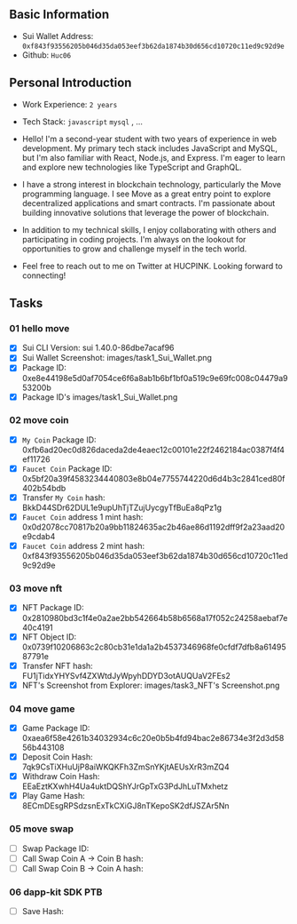 ## Basic Information
- Sui Wallet Address: `0xf843f93556205b046d35da053eef3b62da1874b30d656cd10720c11ed9c92d9e`
- Github: `Huc06`

## Personal Introduction
- Work Experience: `2 years`
- Tech Stack: `javascript` `mysql` , ...
- Hello! I'm a second-year student with two years of experience in web development. My primary tech stack includes JavaScript and MySQL, but I'm also familiar with React, Node.js, and Express. I'm eager to learn and explore new technologies like TypeScript and GraphQL.

- I have a strong interest in blockchain technology, particularly the Move programming language. I see Move as a great entry point to explore decentralized applications and smart contracts. I'm passionate about building innovative solutions that leverage the power of blockchain.

- In addition to my technical skills, I enjoy collaborating with others and participating in coding projects. I'm always on the lookout for opportunities to grow and challenge myself in the tech world.

- Feel free to reach out to me on Twitter at HUCPINK. Looking forward to connecting!

## Tasks

### 01 hello move
- [x] Sui CLI Version: sui 1.40.0-86dbe7acaf96
- [x] Sui Wallet Screenshot: images/task1_Sui_Wallet.png
- [x] Package ID: 0xe8e44198e5d0af7054ce6f6a8ab1b6bf1bf0a519c9e69fc008c04479a953200b
- [x] Package ID's images/task1_Sui_Wallet.png

### 02 move coin
- [x] `My Coin` Package ID: 0xfb6ad20ec0d826daceda2de4eaec12c00101e22f2462184ac0387f4f4ef11726 
- [x] `Faucet Coin` Package ID: 0x5bf20a39f4583234440803e8b04e7755744220d6d4b3c2841ced80f402b54bdb
- [x] Transfer `My Coin` hash: BkkD44SDr62DUL1e9upUhTjTZujUycgyTfBuEa8qPz1g
- [x] `Faucet Coin` address 1 mint hash: 0x0d2078cc70817b20a9bb11824635ac2b46ae86d1192dff9f2a23aad20e9cdab4
- [x] `Faucet Coin` address 2 mint hash: 0xf843f93556205b046d35da053eef3b62da1874b30d656cd10720c11ed9c92d9e

### 03 move nft
- [x] NFT Package ID: 0x2810980bd3c1f4e0a2ae2bb542664b58b6568a17f052c24258aebaf7e40c4191
- [x] NFT Object ID: 0x0739f10206863c2c80cb31e1da1a2b4537346968fe0cfdf7dfb8a6149587791e
- [x] Transfer NFT hash: FU1jTidxYHYSvf4ZXWtdJyWpyhDDYD3otAUQUaV2FEs2
- [x] NFT's Screenshot from Explorer: images/task3_NFT's Screenshot.png

### 04 move game
- [x] Game Package ID: 0xaea6f58e4261b34032934c6c20e0b5b4fd94bac2e86734e3f2d3d5856b443108
- [x] Deposit Coin Hash: 7qk9CsTiXHuUjP8aiWKQKFh3ZmSnYKjtAEUsXrR3mZQ4
- [x] Withdraw Coin Hash: EEaEztKXwhH4Ua4uktDQShYJrGpTxG3PdJhLuTMxhetz
- [x] Play Game Hash: 8ECmDEsgRPSdzsnExTkCXiGJ8nTKepoSK2dfJSZAr5Nn

### 05 move swap
- [ ] Swap Package ID:
- [ ] Call Swap Coin A -> Coin B hash:
- [ ] Call Swap Coin B -> Coin A hash:

### 06 dapp-kit SDK PTB
- [ ] Save Hash:
